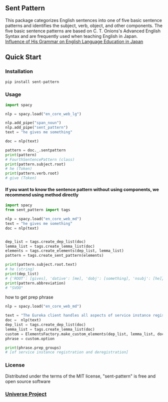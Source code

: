 ## Sent Pattern
This package categorizes English sentences into one of five basic sentence patterns and identifies the subject, verb, object, and other components. The five basic sentence patterns are based on C. T. Onions's Advanced English Syntax and are frequently used when teaching English in Japan.<br>
[Influence of His Grammar on English Language Education in Japan ](https://www.intcul.tohoku.ac.jp/ronshu/vol17/12.pdf)

## Quick Start

### Installation
```bash
pip install sent-pattern
```

### Usage

```py
import spacy

nlp = spacy.load("en_core_web_lg")

nlp.add_pipe("span_noun")
nlp.add_pipe("sent_pattern")
text = "he gives me something"

doc = nlp(text)

pattern = doc._.sentpattern
print(pattern) 
# FourthSentencePattern (class)
print(pattern.subject.root)
# he (Token)
print(pattern.verb.root)
# give (Token)
```



#### If you want to know the sentence pattern without using components, we recommend using method directly

```py
import spacy
from sent_pattern import tags

nlp = spacy.load("en_core_web_md")
text = "he gives me something"
doc = nlp(text)


dep_list = tags.create_dep_list(doc)
lemma_list = tags.create_lemma_list(doc)
elements = tags.create_elements(dep_list, lemma_list)
pattern = tags.create_sent_pattern(elements)

print(pattern.subject.root.text)
# he (string)
print(dep_list)
# {'ROOT': [gives], 'dative': [me], 'dobj': [something], 'nsubj': [he]}
print(pattern.abbreviation)
# "SVOO"


```

how to get prep phrase
```py
nlp = spacy.load("en_core_web_md")

text = "The Eureka client handles all aspects of service instance registration and deregistration"
doc =  nlp(text)
dep_list = tags.create_dep_list(doc)
lemma_list = tags.create_lemma_list(doc)
custom = ElementsFactory.make_custom_elements(dep_list, lemma_list, doc=doc, option="prep")
phrase = custom.option

print(phrase.prep_groups)
# [of service instance registration and deregistration]
```


### License
Distributed under the terms of the MIT license, "sent-pattern" is free and open source software

### [Universe Project](https://spacy.io/universe/project/sent-pattern)